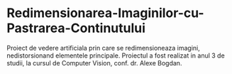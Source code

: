# Redimensionarea-Imaginilor-cu-Pastrarea-Continutului

Proiect de vedere artificiala prin care se redimensioneaza imagini, nedistorsionand elementele principale. Proiectul a fost realizat in anul 3 de studii, la cursul de Computer Vision, conf. dr. Alexe Bogdan.


